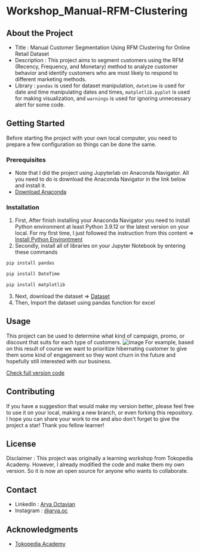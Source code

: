 # Workshop_Manual-RFM-Clustering

## About the Project

* Title : Manual Customer Segmentation Using RFM Clustering for Online Retail Dataset
* Description : This project aims to segment customers using the RFM (Recency, Frequency, and Monetary) method to analyze customer behavior and identify customers who are most likely to respond to different marketing methods.
* Library : `pandas` is used for dataset manipulation, `datetime` is used for date and time manipulating dates and times, `matplotlib.pyplot` is used for making visualization, and `warnings` is used for ignoring unnecessary alert for some code.

## Getting Started
Before starting the project with your own local computer, you need to prepare a few configuration so things can be done the same.

### Prerequisites
* Note that I did the project using Jupyterlab on Anaconda Navigator. All you need to do is download the Anaconda Navigator in the link below and install it.
* [Download Anaconda](https://www.anaconda.com/products/distribution)
 
### Installation
1. First, After finish installing your Anaconda Navigator you need to install Python environment at least Python 3.9.12 or the latest version on your local. For my first time, I just followed the instruction from this content => [Install Python Environtment](https://www.youtube.com/watch?v=5mDYijMfSzs) 
2. Secondly, install all of libraries on your Jupyter Notebook by entering these commands
```sh
pip install pandas
```
```sh
pip install DateTime
```
```sh
pip install matplotlib
```
3. Next, download the dataset => [Dataset](https://github.com/aryaoctav/Workshop_Manual-RFM-Clustering/blob/main/Online%20Retail.xlsx)
4. Then, Import the dataset using pandas function for excel

## Usage
This project can be used to determine what kind of campaign, promo, or discount that suits for each type of customers.
![image](https://user-images.githubusercontent.com/105413896/208016762-2f59e0e3-e7dc-433f-9560-c9040e91e236.png)
For example, based on this result of course we want to prioritize hibernating customer to give them some kind of engagement so they wont churn in the future and hopefully still interested with our business.

[Check full version code](https://github.com/aryaoctav/Workshop_Manual-RFM-Clustering/blob/main/RFM%20Workshop_Arya.ipynb)

## Contributing

If you have a suggestion that would make my version better, please feel free to use it on your local, making a new branch, or even forking this repository. I hope you can share your work to me and also don't forget to give the project a star! Thank you fellow learner!

## License

Disclaimer : This project was originally a learning workshop from Tokopedia Academy. However, I already modified the code and make them my own version. So it is now an open source for anyone who wants to collaborate.

## Contact
* LinkedIn : [Arya Octavian](https://www.linkedin.com/in/arya-octavian/)
* Instagram : [@arya.oc](https://www.instagram.com/arya.oc/?hl=id)

## Acknowledgments
* [Tokopedia Academy](https://academy.tokopedia.com/)
